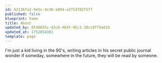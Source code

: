 ```yaml
---
id: 62136fa2-9e5c-4c38-a894-a2753f02f5ff
published: false
blueprint: home
title: About
updated_by: 0fd0655c-d3c8-46df-95c1-38cc0ff4a61b
updated_at: 1752854381
template: page
---
```

I'm just a kid living in the 90's, writing articles in his secret public journal wonder if someday, somewhere in the future, they will be read by someone.